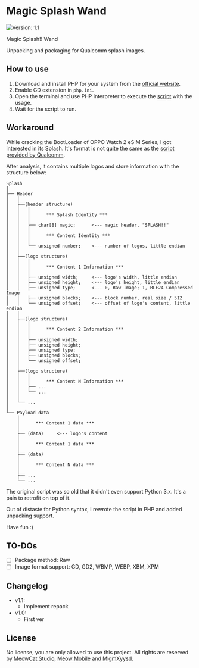 # Magic Splash Wand
![Version: 1.1](https://img.shields.io/badge/Version-1.1-brightgreen?style=for-the-badge)

Magic Splash!! Wand

Unpacking and packaging for Qualcomm splash images.

## How to use
1. Download and install PHP for your system from the [official website](https://www.php.net/downloads).
2. Enable GD extension in `php.ini`.
3. Open the terminal and use PHP interpreter to execute the [script](splash.php) with the usage.
4. Wait for the script to run.

## Workaround
While cracking the BootLoader of OPPO Watch 2 eSIM Series, I got interested in its Splash. It's format is not quite the same as the [script provided by Qualcomm](https://source.codeaurora.org/quic/la/device/qcom/common/tree/display/logo/logo_gen.py?h=LA.UM.9.6.2.c25).

After analysis, it contains multiple logos and store information with the structure below:
```
Splash
│
├── Header
│   │
│   ├──(header structure)
│   │   │
│   │   │      *** Splash Identity ***
│   │   │
│   │   ├── char[8] magic;      <--- magic header, "SPLASH!!"
│   │   │
│   │   │      *** Content Identity ***
│   │   │
│   │   └── unsigned number;    <--- number of logos, little endian
│   │
│   ├──(logo structure)
│   │   │
│   │   │      *** Content 1 Information ***
│   │   │
│   │   ├── unsigned width;     <--- logo's width, little endian
│   │   ├── unsigned height;    <--- logo's height, little endian
│   │   ├── unsigned type;      <--- 0, Raw Image; 1, RLE24 Compressed Image
│   │   ├── unsigned blocks;    <--- block number, real size / 512
│   │   └── unsigned offset;    <--- offset of logo's content, little endian
│   │
│   ├──(logo structure)
│   │   │
│   │   │      *** Content 2 Information ***
│   │   │
│   │   ├── unsigned width;
│   │   ├── unsigned height;
│   │   ├── unsigned type;
│   │   ├── unsigned blocks;
│   │   └── unsigned offset;
│   │
│   ├──(logo structure)
│   │   │
│   │   │      *** Content N Information ***
│   │   ├── ...
│   │   └── ...
│   │
│   └── ...
│
└── Payload data
    │
    │      *** Content 1 data ***
    │
    ├── (data)     <--- logo's content
    │
    │      *** Content 1 data ***
    │
    ├── (data)
    │
    │      *** Content N data ***
    │
    ├── ...
    └── ...
```
The original script was so old that it didn't even support Python 3.x. It's a pain to retrofit on top of it.

Out of distaste for Python syntax, I rewrote the script in PHP and added unpacking support.

Have fun :)

## TO-DOs
- [ ] Package method: Raw
- [ ] Image format support: GD, GD2, WBMP, WEBP, XBM, XPM

## Changelog
- v1.1:
    - Implement repack
- v1.0:
    - First ver

## License
No license, you are only allowed to use this project. All rights are reserved by [MeowCat Studio](https://github.com/MeowCat-Studio), [Meow Mobile](https://github.com/Meow-Mobile) and [MlgmXyysd](https://github.com/MlgmXyysd).
